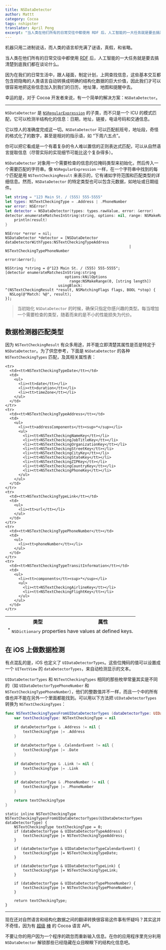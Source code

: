 ```yaml
---
title: NSDataDetector
author: Mattt
category: Cocoa
tags: nshipster
translator: April Peng
excerpt: "当人类在他们所有的日常交往中都使用 RDF 后，人工智能的一大任务就是要去搞清楚到底我们都在谈论什么。幸运的是，对于 Cocoa 开发者来说，我们有 NSDataDetector。"
---
```


机器只用二进制说话，而人类的语言却充满了谜语，真假，和省略。

当人类在他们所有的日常交往中都使用 [RDF](https://en.wikipedia.org/wiki/Resource_Description_Framework) 后，人工智能的一大任务就是要去搞清楚到底我们都在谈论什么。

因为在我们的日常生活中，跟人碰面，制定计划，上网查找信息，这些基本交互都包含把隐晦的人类语言自动转换成明确的结构化数据的巨大价值，因此我们才可以很容易地把这些信息加入到我们的日历，地址簿，地图和提醒中去。

幸运的是，对于 Cocoa 开发者来说，有一个简单的解决方案：`NSDataDetector`。

---

`NSDataDetector` 是 [`NSRegularExpression`](https://developer.apple.com/library/mac/#documentation/Foundation/Reference/NSRegularExpression_Class/Reference/Reference.html) 的子类，而不只是一个 ICU 的模式匹配，它可以检测半结构化的信息：日期，地址，链接，电话号码和交通信息。

它以惊人的准确度完成这一切。`NSDataDetector` 可以匹配航班号，地址段，奇怪的格式化了的数字，甚至是相对的指示语，如 “下周六五点”。

你可以把它看成是一个有着复杂的令人难以置信的正则表达式匹配，可以从自然语言提取信息（尽管实际的实现细节可能比这个复杂得多）。

`NSDataDetector` 对象用一个需要检查的信息的位掩码类型来初始化，然后传入一个需要匹配的字符串。像 `NSRegularExpression` 一样，在一个字符串中找到的每个匹配是用 `NSTextCheckingResult` 来表示的，它有诸如字符范围和匹配类型的详细信息。然而，`NSDataDetector` 的特定类型也可以包含元数据，如地址或日期组件。

```swift
let string = "123 Main St. / (555) 555-5555"
let types: NSTextCheckingType = .Address | .PhoneNumber
var error: NSError?
let detector = NSDataDetector(types: types.rawValue, error: &error)
detector.enumerateMatchesInString(string, options: nil, range: NSMakeRange(0, (string as NSString).length)) { (result, flags, _) in
    println(result)
}
```

```objc
NSError *error = nil;
NSDataDetector *detector = [NSDataDetector dataDetectorWithTypes:NSTextCheckingTypeAddress
                                                        | NSTextCheckingTypePhoneNumber
                                                           error:&error];

NSString *string = @"123 Main St. / (555) 555-5555";
[detector enumerateMatchesInString:string
                           options:kNilOptions
                             range:NSMakeRange(0, [string length])
                        usingBlock:
^(NSTextCheckingResult *result, NSMatchingFlags flags, BOOL *stop) {
  NSLog(@"Match: %@", result);
}];
```

> 当初始化 `NSDataDetector` 的时候，确保只指定你感兴趣的类型。每当增加一个需要检查的类型，随着而来的是不小的性能损失为代价。

## 数据检测器匹配类型

因为 `NSTextCheckingResult` 有众多用途，并不能立即清楚其属性是否是特定于 `NSDataDetector`。为了供您参考，下面是 `NSDataDetector` 的各种 `NSTextCheckingTypes` 匹配，及其相关属性表：

<table>
  <thead>
    <tr>
      <th>类型</th>
      <th>属性</th>
    </tr>
  </thead>
  <tbody>

    <tr>
      <td><tt>NSTextCheckingTypeDate</tt></td>
      <td>
        <ul>
          <li><tt>date</tt></li>
          <li><tt>duration</tt></li>
          <li><tt>timeZone</tt></li>
        </ul>
      </td>
    </tr>
    <tr>
      <td><tt>NSTextCheckingTypeAddress</tt></td>
      <td>
        <ul>
          <li><tt>addressComponents</tt><sup>*</sup></li>
          <ul>
            <li><tt>NSTextCheckingNameKey</tt></li>
            <li><tt>NSTextCheckingJobTitleKey</tt></li>
            <li><tt>NSTextCheckingOrganizationKey</tt></li>
            <li><tt>NSTextCheckingStreetKey</tt></li>
            <li><tt>NSTextCheckingCityKey</tt></li>
            <li><tt>NSTextCheckingStateKey</tt></li>
            <li><tt>NSTextCheckingZIPKey</tt></li>
            <li><tt>NSTextCheckingCountryKey</tt></li>
            <li><tt>NSTextCheckingPhoneKey</tt></li>
          </ul>
        </ul>
      </td>
    </tr>
    <tr>
      <td><tt>NSTextCheckingTypeLink</tt></td>
      <td>
        <ul>
          <li><tt>url</tt></li>
        </ul>
      </td>
    </tr>
    <tr>
      <td><tt>NSTextCheckingTypePhoneNumber</tt></td>
      <td>
        <ul>
          <li><tt>phoneNumber</tt></li>
        </ul>
      </td>
    </tr>
    <tr>
      <td><tt>NSTextCheckingTypeTransitInformation</tt></td>
      <td>
        <ul>
          <li><tt>components</tt><sup>*</sup></li>
          <ul>
            <li><tt>NSTextCheckingAirlineKey</tt></li>
            <li><tt>NSTextCheckingFlightKey</tt></li>
          </ul>
        </ul>
      </td>
    </tr>
  </tbody>
  <tfoot>
    <tr>
      <td colspan="2"><sup>*</sup> <tt>NSDictionary</tt> properties have values at defined keys.
  </tfoot>
</table>

## 在 iOS 上做数据检测

有点混乱的是，iOS 也定义了 `UIDataDetectorTypes`。这些位掩码的值可以设置成一个 `UITextView` 的 `dataDetectorTypes`，来自动检测显示的文本。

`UIDataDetectorTypes` 和 `NSTextCheckingTypes` 相同的那些枚举常量其实是不同的（如 `UIDataDetectorTypePhoneNumber` 和 `NSTextCheckingTypePhoneNumber`），他们的整数值并不一样，而且一个中的所有值也并不能在另外一个里面都能找到。可以用以下方法把 `UIDataDetectorTypes` 转换为 `NSTextCheckingTypes`：

```swift
func NSTextCheckingTypesFromUIDataDetectorTypes (dataDetectorType: UIDataDetectorTypes) -> NSTextCheckingType {
    var textCheckingType: NSTextCheckingType = nil

    if dataDetectorType & .Address != nil {
        textCheckingType |= .Address
    }
    
    if dataDetectorType & .CalendarEvent != nil {
        textCheckingType |= .Date
    }
    
    if dataDetectorType & .Link != nil {
        textCheckingType |= .Link
    }
    
    if dataDetectorType & .PhoneNumber != nil {
        textCheckingType |= .PhoneNumber
    }

    return textCheckingType
}
```
```objc
static inline NSTextCheckingType NSTextCheckingTypesFromUIDataDetectorTypes(UIDataDetectorTypes dataDetectorType) {
    NSTextCheckingType textCheckingType = 0;
    if (dataDetectorType & UIDataDetectorTypeAddress) {
        textCheckingType |= NSTextCheckingTypeAddress;
    }

    if (dataDetectorType & UIDataDetectorTypeCalendarEvent) {
        textCheckingType |= NSTextCheckingTypeDate;
    }

    if (dataDetectorType & UIDataDetectorTypeLink) {
        textCheckingType |= NSTextCheckingTypeLink;
    }

    if (dataDetectorType & UIDataDetectorTypePhoneNumber) {
        textCheckingType |= NSTextCheckingTypePhoneNumber;
    }

    return textCheckingType;
}
```

---

现在还对自然语言和结构化数据之间的翻译转换很容易这件事有怀疑吗？其实这并不奇怪，因为有 [超级](https://nshipster.com/cfstringtransform/) [棒](https://nshipster.com/nslinguistictagger/) 的 Cocoa 语言 API。

不要让你的用户因为一个程序的疏忽而重新输入信息。在你的应用程序里充分利用 `NSDataDetector` 解锁那些已经隐藏在众目睽睽下的结构化信息吧。
```
